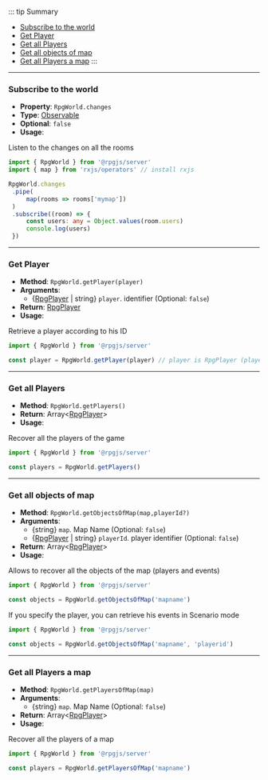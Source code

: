 ::: tip Summary
- [Subscribe to the world](#subscribe-to-the-world)
- [Get Player](#get-player)
- [Get all Players](#get-all-players)
- [Get all objects of map](#get-all-objects-of-map)
- [Get all Players a map](#get-all-players-a-map)
:::
---
### Subscribe to the world
- **Property**: `RpgWorld.changes`
- **Type**: [Observable](https://rxjs.dev/guide/observable)
- **Optional**: `false` 
- **Usage**:

 
Listen to the changes on all the rooms

```ts
import { RpgWorld } from '@rpgjs/server'
import { map } from 'rxjs/operators' // install rxjs

RpgWorld.changes
 .pipe(
     map(rooms => rooms['mymap'])
 )
 .subscribe((room) => {
     const users: any = Object.values(room.users)
     console.log(users)
 })
``` 


---
### Get Player
- **Method**: `RpgWorld.getPlayer(player)`
- **Arguments**:
    - {[RpgPlayer](/classes/player) | string} `player`. identifier (Optional: `false`)
- **Return**: [RpgPlayer](/classes/player)   
- **Usage**:


Retrieve a player according to his ID

```ts
import { RpgWorld } from '@rpgjs/server'

const player = RpgWorld.getPlayer(player) // player is RpgPlayer (player.id) or string (id)
```


---
### Get all Players
- **Method**: `RpgWorld.getPlayers()`
- **Return**: Array&lt;[RpgPlayer](/classes/player)&gt;   
- **Usage**:


Recover all the players of the game

```ts
import { RpgWorld } from '@rpgjs/server'

const players = RpgWorld.getPlayers()
```


---
### Get all objects of map
- **Method**: `RpgWorld.getObjectsOfMap(map,playerId?)`
- **Arguments**:
    - {string} `map`. Map Name (Optional: `false`)
    - {[RpgPlayer](/classes/player) | string} `playerId`. player identifier (Optional: `false`)
- **Return**: Array&lt;[RpgPlayer](/classes/player)&gt;   
- **Usage**:


Allows to recover all the objects of the map (players and events) 

```ts
import { RpgWorld } from '@rpgjs/server'

const objects = RpgWorld.getObjectsOfMap('mapname')
```

If you specify the player, you can retrieve his events in Scenario mode

```ts
import { RpgWorld } from '@rpgjs/server'

const objects = RpgWorld.getObjectsOfMap('mapname', 'playerid')
```


---
### Get all Players a map
- **Method**: `RpgWorld.getPlayersOfMap(map)`
- **Arguments**:
    - {string} `map`. Map Name (Optional: `false`)
- **Return**: Array&lt;[RpgPlayer](/classes/player)&gt;   
- **Usage**:


Recover all the players of a map

```ts
import { RpgWorld } from '@rpgjs/server'

const players = RpgWorld.getPlayersOfMap('mapname')
```

